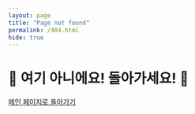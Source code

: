 ```yaml
---
layout: page
title: "Page not found"
permalink: /404.html
hide: true
---
```

<div id="error404">
    <h1>🙉 여기 아니에요! 돌아가세요! 🙉</h1>
    <a href="{{ '/' | relative_url }}" class="return-btn">
        <p>메인 페이지로 돌아가기</p>
    </a>
</div>